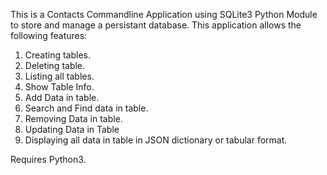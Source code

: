 This is a Contacts Commandline Application using SQLite3 Python Module to store and manage a persistant database.
This application allows the following features:

1. Creating tables.
2. Deleting table.
3. Listing all tables.
4. Show Table Info.
5. Add Data in table.
6. Search and Find data in table.
7. Removing Data in table.
8. Updating Data in Table
9. Displaying all data in table in JSON dictionary or tabular format.

Requires Python3.
